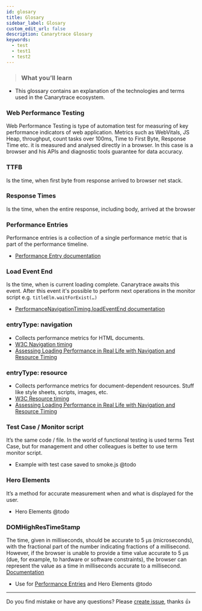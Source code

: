 ```yaml
---
id: glosary
title: Glosary
sidebar_label: Glosary
custom_edit_url: false
description: Canarytrace Glosary
keywords:
  - test
  - test1
  - test2
---
```


> ### What you’ll learn
- This glossary contains an explanation of the technologies and terms used in the Canarytrace ecosystem.

### Web Performance Testing

Web Performance Testing is type of automation test for measuring of key performance indicators of web application. Metrics such as WebVitals, JS Heap, throughput, count tasks over 100ms, Time to First Byte, Response Time etc. it is  measured and analysed directly in a browser. 
In this case is a browser and his APIs and diagnostic tools guarantee for data accuracy.

### TTFB

Is the time, when first byte from response arrived to browser net stack.

### Response Times

Is the time, when the entire response, including body, arrived at the browser

### Performance Entries

Performance entries is a collection of a single performance metric that is part of the performance timeline.
- [Performance Entry documentation](https://developer.mozilla.org/en-US/docs/Web/API/PerformanceEntry)

### Load Event End

Is the time, when is current loading complete. Canarytrace awaits this event. After this event it's possible to perform next operations in the monitor script e.g. `titleElm.waitForExist(…)`
- [PerformanceNavigationTiming.loadEventEnd documentation](https://developer.mozilla.org/en-US/docs/Web/API/PerformanceNavigationTiming/loadEventEnd)

### entryType: navigation
- Collects performance metrics for HTML documents.
- [W3C Navigation timing](https://w3c.github.io/navigation-timing/)
- [Assessing Loading Performance in Real Life with Navigation and Resource Timing](https://developers.google.com/web/fundamentals/performance/navigation-and-resource-timing)

### entryType: resource
- Collects performance metrics for document-dependent resources. Stuff like style sheets, scripts, images, etc.
- [W3C Resource timing](https://w3c.github.io/resource-timing/)
- [Assessing Loading Performance in Real Life with Navigation and Resource Timing](https://developers.google.com/web/fundamentals/performance/navigation-and-resource-timing)

### Test Case / Monitor script

It’s the same code / file. In the world of functional testing is used terms Test Case, but for management and other colleagues is better to use term monitor script.
- Example with test case saved to smoke.js  @todo

### Hero Elements

It’s a method for accurate measurement when and what is displayed for the user.
- Hero Elements @todo

### DOMHighResTimeStamp

The time, given in milliseconds, should be accurate to 5 µs (microseconds), with the fractional part of the number indicating fractions of a millisecond. However, if the browser is unable to provide a time value accurate to 5 µs (due, for example, to hardware or software constraints), the browser can represent the value as a time in milliseconds accurate to a millisecond. [Documentation](https://developer.mozilla.org/en-US/docs/Web/API/DOMHighResTimeStamp)

- Use for [Performance Entries](https://canarytrace.atlassian.net/wiki/spaces/CDD/pages/192315512/Performance+Entries) and Hero Elements @todo

---

Do you find mistake or have any questions? Please [create issue](https://github.com/canarytrace/documentation/issues/new/choose), thanks 👍